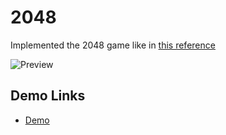 # 2048

Implemented the 2048 game like in [this reference](https://play2048.co/)

![Preview](./src/images/reference.png)

## Demo Links

- [Demo](https://AndriiZakharenko.github.io/2048/)


